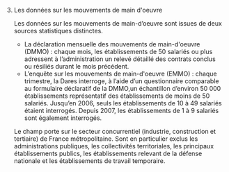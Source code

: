 3. Les données sur les mouvements de main d'oeuvre

    Les données sur les mouvements de main-d’oeuvre sont issues de deux sources statistiques distinctes.
    - La déclaration mensuelle des mouvements de main-d'oeuvre (DMMO) : chaque mois, les établissements de 50 salariés ou plus adressent à l’administration un relevé détaillé des contrats conclus ou résiliés durant le mois précédent.
    - L’enquête sur les mouvements de main-d'oeuvre (EMMO) : chaque trimestre, la Dares interroge, à l’aide d’un questionnaire comparable au formulaire déclaratif de la DMMO,un échantillon d’environ 50 000 établissements représentatif des établissements de moins de 50 salariés. Jusqu’en 2006, seuls les établissements de 10 à 49 salariés étaient interrogés. Depuis 2007, les établissements de 1 à 9 salariés sont également interrogés.
    
    Le champ porte sur le secteur concurrentiel (industrie, construction et tertiaire) de France métropolitaine. Sont en particulier exclus les administrations publiques, les collectivités territoriales, les principaux établissements publics, les établissements relevant de la défense nationale et les établissements de travail temporaire. 